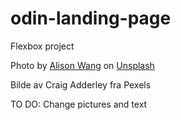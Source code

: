 # odin-landing-page
Flexbox project

Photo by <a href="https://unsplash.com/@alison_wang?utm_source=unsplash&utm_medium=referral&utm_content=creditCopyText">Alison Wang</a> on <a href="https://unsplash.com/s/photos/cartoon?utm_source=unsplash&utm_medium=referral&utm_content=creditCopyText">Unsplash</a>
  

Bilde av Craig Adderley fra Pexels



TO DO:
Change pictures and text